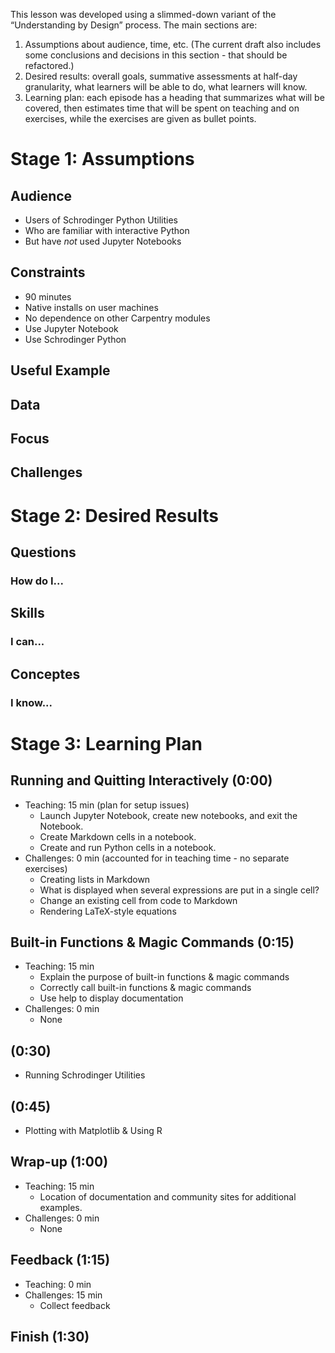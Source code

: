This lesson was developed using a slimmed-down variant of the “Understanding by Design” process. The main sections are:

1. Assumptions about audience, time, etc. (The current draft also includes some conclusions and decisions in this section - that should be refactored.)
1. Desired results: overall goals, summative assessments at half-day granularity, what learners will be able to do, what learners will know.
1. Learning plan: each episode has a heading that summarizes what will be covered, then estimates time that will be spent on teaching and on exercises, while the exercises are given as bullet points.

# Stage 1: Assumptions
## Audience
* Users of Schrodinger Python Utilities
* Who are familiar with interactive Python
* But have *not* used Jupyter Notebooks

## Constraints
* 90 minutes
* Native installs on user machines
* No dependence on other Carpentry modules
* Use Jupyter Notebook
* Use Schrodinger Python

## Useful Example

## Data

## Focus

## Challenges

# Stage 2: Desired Results
## Questions
### How do I...

## Skills
### I can...

## Conceptes
### I know...

# Stage 3: Learning Plan
## Running and Quitting Interactively (0:00)
* Teaching: 15 min (plan for setup issues)
  * Launch Jupyter Notebook, create new notebooks, and exit the Notebook.
  * Create Markdown cells in a notebook.
  * Create and run Python cells in a notebook.
* Challenges: 0 min (accounted for in teaching time - no separate exercises)
  * Creating lists in Markdown
  * What is displayed when several expressions are put in a single cell?
  * Change an existing cell from code to Markdown
  * Rendering LaTeX-style equations

## Built-in Functions & Magic Commands (0:15)
* Teaching: 15 min
  * Explain the purpose of built-in functions & magic commands
  * Correctly call built-in functions & magic commands
  * Use help to display documentation
* Challenges: 0 min
  * None

## (0:30)
* Running Schrodinger Utilities 

## (0:45)
* Plotting with Matplotlib & Using R

## Wrap-up (1:00)
* Teaching: 15 min
  * Location of documentation and community sites for additional examples.
* Challenges: 0 min
  * None

## Feedback (1:15)
* Teaching: 0 min
* Challenges: 15 min
  * Collect feedback

## Finish (1:30)
